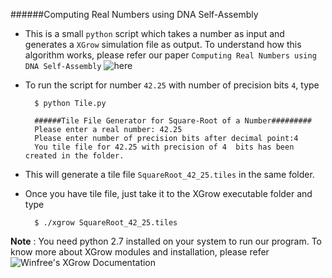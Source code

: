 ######Computing Real Numbers using DNA Self-Assembly

- This is a small `python` script which takes a number as input and generates a `XGrow` simulation file as output. To understand how this algorithm works, please refer our paper `Computing Real Numbers using DNA Self-Assembly` ![here](http://arxiv.org/abs/1502.05552)

- To run the script for number `42.25` with number of precision bits `4`, type

        $ python Tile.py
        
        ######Tile File Generator for Square-Root of a Number#########
        Please enter a real number: 42.25
        Please enter number of precision bits after decimal point:4
        You tile file for 42.25 with precision of 4  bits has been created in the folder.
        
- This will generate a tile file `SquareRoot_42_25.tiles` in the same folder. 

- Once you have tile file, just take it to the XGrow executable folder and type 

        $ ./xgrow SquareRoot_42_25.tiles

__Note__ : You need python 2.7 installed on your system to run our program. To know more about XGrow modules and installation, please refer ![Winfree's XGrow Documentation](http://www.dna.caltech.edu/Xgrow/)

